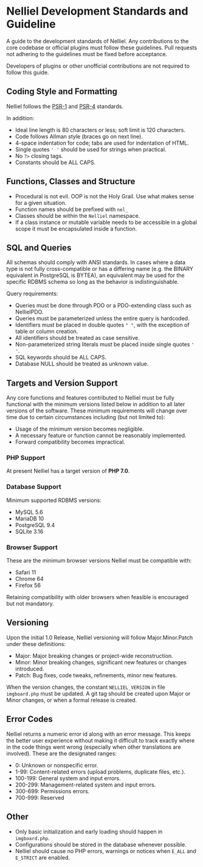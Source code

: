 # Nelliel Development Standards and Guideline

A guide to the development standards of Nelliel. Any contributions to the core codebase or official plugins must follow these guidelines. Pull requests not adhering to the guidelines must be fixed before acceptance.
 
Developers of plugins or other unofficial contributions are not required to follow this guide.

## Coding Style and Formatting
Nelliel follows the [PSR-1](http://www.php-fig.org/psr/psr-1/) and [PSR-4](http://www.php-fig.org/psr/psr-4/) standards.

In addition:
 - Ideal line length is 80 characters or less; soft limit is 120 characters.
 - Code follows Allman style (braces go on next line).
 - 4-space indentation for code; tabs are used for indentation of HTML.
 - Single quotes `' '` should be used for strings when practical.
 - No `?>` closing tags.
 - Constants should be ALL CAPS.

## Functions, Classes and Structure
 - Procedural is not evil. OOP is not the Holy Grail. Use what makes sense for a given situation.
 - Function names should be prefixed with `nel_`
 - Classes should be within the `Nelliel` namespace.
 - If a class instance or mutable variable needs to be accessible in a global scope it must be encapsulated inside a function.
 
## SQL and Queries
All schemas should comply with ANSI standards. In cases where a data type is not fully cross-compatible or has a differing name (e.g. the BINARY equivalent in PostgreSQL is BYTEA), an equivalent may be used for the specific RDBMS schema so long as the behavior is indistinguishable.

Query requirements:
 - Queries must be done through PDO or a PDO-extending class such as NellielPDO.
 - Queries must be parameterized unless the entire query is hardcoded.
 - Identifiers must be placed in double quotes `" "`, with the exception of table or column creation.
 - All identifiers should be treated as case sensitive.
 - Non-parameterized string literals must be placed inside single quotes `' '`.
 - SQL keywords should be ALL CAPS.
 - Database NULL should be treated as unknown value.
 
## Targets and Version Support
Any core functions and features contributed to Nelliel must be fully functional with the minimum versions listed below in addition to all later versions of the software. These minimum requirements will change over time due to certain circumstances including (but not limited to):
 - Usage of the minimum version becomes negligible.
 - A necessary feature or function cannot be reasonably implemented.
 - Forward compatibility becomes impractical.

### PHP Support
At present Nelliel has a target version of **PHP 7.0**.

### Database Support
Minimum supported RDBMS versions:
 - MySQL 5.6
 - MariaDB 10
 - PostgreSQL 9.4
 - SQLite 3.16

### Browser Support
These are the minimum browser versions Nelliel must be compatible with:
 - Safari 11
 - Chrome 64
 - Firefox 56
 
 Retaining compatibility with older browsers when feasible is encouraged but not mandatory.

## Versioning
Upon the initial 1.0 Release, Nelliel versioning will follow Major.Minor.Patch under these definitions:
 - Major: Major breaking changes or project-wide reconstruction.
 - Minor: Minor breaking changes, significant new features or changes introduced.
 - Patch: Bug fixes, code tweaks, refinements, minor new features.

When the version changes, the constant `NELLIEL_VERSION` in file `imgboard.php` must be updated. A git tag should be created upon Major or Minor changes, or when a formal release is created.

## Error Codes
Nelliel returns a numeric error id along with an error message. This keeps the better user experience without making it difficult to track exactly where in the code things went wrong (especially when other translations are involved). These are the designated ranges:
 - 0: Unknown or nonspecific error.
 - 1-99: Content-related errors (upload problems, duplicate files, etc.).
 - 100-199: General system and input errors.
 - 200-299: Management-related system and input errors.
 - 300-699: Permissions errors.
 - 700-999: Reserved


## Other
 - Only basic initialization and early loading should happen in `imgboard.php`.
 - Configurations should be stored in the database whenever possible.
 - Nelliel should cause no PHP errors, warnings or notices when `E_ALL` and `E_STRICT` are enabled.